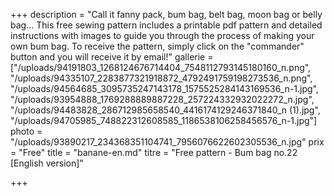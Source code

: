 +++
description = "Call it fanny pack, bum bag, belt bag, moon bag or belly bag... This free sewing pattern includes a printable pdf pattern and detailed instructions with images to guide you through the process of making your own bum bag. To receive the pattern, simply click on the \"commander\" button and you will receive it by email!"
gallerie = ["/uploads/94191803_1268124676714404_7548112793145180160_n.png", "/uploads/94335107_2283877321918872_4792491759198273536_n.png", "/uploads/94564685_3095735247143178_1575525284143169536_n-1.jpg", "/uploads/93954888_1769288889887228_257224332932022272_n.jpg", "/uploads/94483828_286712985658540_4416174129246371840_n (1).jpg", "/uploads/94705985_748822312608585_1186538106258456576_n-1.jpg"]
photo = "/uploads/93890217_234368351104741_7956076622602305536_n.jpg"
prix = "Free"
title = "banane-en.md"
titre = "Free pattern - Bum bag no.22 [English version]"

+++
